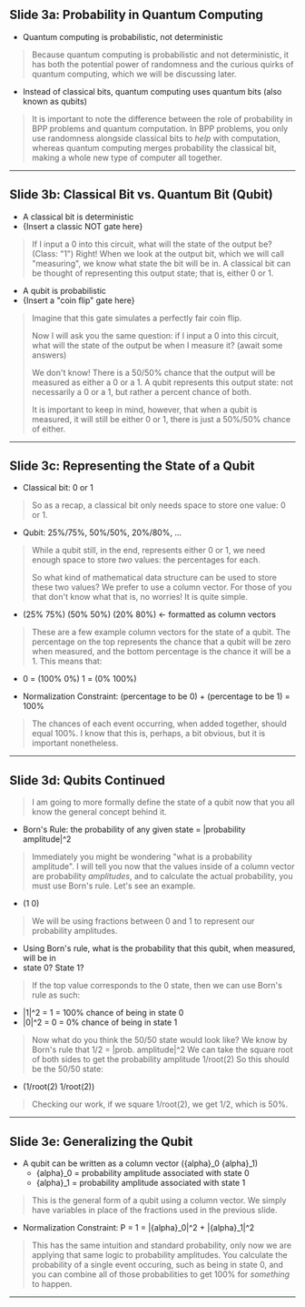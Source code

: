 ## Slide 3a: Probability in Quantum Computing

- Quantum computing is probabilistic, not deterministic

> Because quantum computing is probabilistic and not deterministic, it has both the potential power
> of randomness and the curious quirks of quantum computing, which we will be discussing later.

- Instead of classical bits, quantum computing uses quantum bits (also known as qubits)

> It is important to note the difference between the role of probability in BPP problems
> and quantum computation. In BPP problems, you only use randomness alongside classical bits to
> *help* with computation, whereas quantum computing merges probability the classical bit, making
> a whole new type of computer all together.

---
## Slide 3b: Classical Bit vs. Quantum Bit (Qubit)

- A classical bit is deterministic
- {Insert a classic NOT gate here}

> If I input a 0 into this circuit, what will the state of the output be? (Class: "1")
> Right! When we look at the output bit, which we will call "measuring", we know what state the
> bit will be in. A classical bit can be thought of representing this output state; that is,
> either 0 or 1.

- A qubit is probabilistic
- {Insert a "coin flip" gate here}

> Imagine that this gate simulates a perfectly fair coin flip.
> 
> Now I will ask you the same question: if I input a 0 into this circuit, what will the state of
> the output be when I measure it? (await some answers)
> 
> We don't know! There is a 50/50% chance that the output will be measured as either a 0 or a 1.
> A qubit represents this output state: not necessarily a 0 or a 1, but rather a percent chance
> of both.
>
> It is important to keep in mind, however, that when a qubit is measured, it will still be either
> 0 or 1, there is just a 50%/50% chance of either.

---
## Slide 3c: Representing the State of a Qubit

- Classical bit: 0 or 1

> So as a recap, a classical bit only needs space to store one value: 0 or 1.

- Qubit: 25%/75%, 50%/50%, 20%/80%, ...

> While a qubit still, in the end, represents either 0 or 1, we need enough space to store
> *two* values: the percentages for each.
>
> So what kind of mathematical data structure can be used to store these two values? We prefer to
> use a column vector. For those of you that don't know what that is, no worries! It is quite
> simple.

- (25% 75%)   (50% 50%)   (20% 80%) <- formatted as column vectors

> These are a few example column vectors for the state of a qubit. The percentage on the top
> represents the chance that a qubit will be zero when measured, and the bottom percentage is the
> chance it will be a 1. This means that:

- 0 = (100% 0%)  1 = (0% 100%)

- Normalization Constraint: (percentage to be 0) + (percentage to be 1) = 100%

> The chances of each event occurring, when added together, should equal 100%.
> I know that this is, perhaps, a bit obvious, but it is important nonetheless.

---
## Slide 3d: Qubits Continued

> I am going to more formally define the state of a qubit now that you all know the general
> concept behind it.

- Born's Rule: the probability of any given state = |probability amplitude|^2

> Immediately you might be wondering "what is a probability amplitude". I will tell you now
> that the values inside of a column vector are probability *amplitudes*, and to calculate the
> actual probability, you must use Born's rule. Let's see an example.

- (1 0)

> We will be using fractions between 0 and 1 to represent our probability amplitudes.

- Using Born's rule, what is the probability that this qubit, when measured, will be in
- state 0? State 1?

> If the top value corresponds to the 0 state, then we can use Born's rule as such:

- |1|^2 = 1 = 100% chance of being in state 0
- |0|^2 = 0 = 0% chance of being in state 1

> Now what do you think the 50/50 state would look like?
> We know by Born's rule that 1/2 = |prob. amplitude|^2
> We can take the square root of both sides to get the probability amplitude 1/root(2)
> So this should be the 50/50 state:

- (1/root(2) 1/root(2))

> Checking our work, if we square 1/root(2), we get 1/2, which is 50%. 

---
## Slide 3e: Generalizing the Qubit

- A qubit can be written as a column vector ({alpha}_0 {alpha}_1)
  - {alpha}_0 = probability amplitude associated with state 0
  - {alpha}_1 = probability amplitude associated with state 1

> This is the general form of a qubit using a column vector. We simply have variables in
> place of the fractions used in the previous slide.

- Normalization Constraint: P = 1 = |{alpha}_0|^2 + |{alpha}_1|^2

> This has the same intuition and standard probability, only now we are applying that same
> logic to probability amplitudes. You calculate the probability of a single event occuring,
> such as being in state 0, and you can combine all of those probabilities to get 100% for
> *something* to happen.

---
